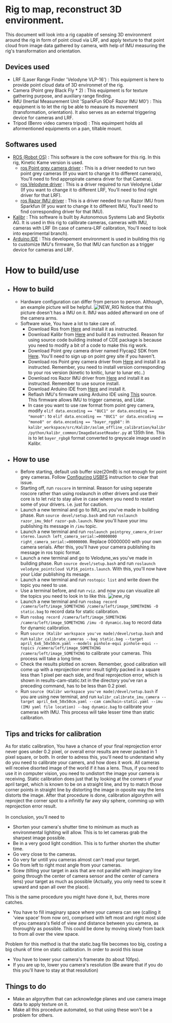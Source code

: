 # Rig to map, reconstruct 3D environment.
This document will look into a rig capable of sensing 3D environment around the rig in form of point cloud via LRF, and apply texture to that point cloud from image data gathered by camera, with help of IMU measuring the rig's transformation and orientation.

## Devices used
- LRF (Laser Range Finder 'Velodyne VLP-16') : This equipment is here to provide point cloud data of 3D environmet of the rig.
- Camera (Point grey Black Fly * 2) : This equipment is for texture gathering purpose, and auxiliary range finding. 
- IMU (Inertial Measurement Unit 'SparkFun 9DoF Razor IMU M0') : This equipment is to let the rig be able to measure its movement (transformation, orientation). It also serves as an external triggering device for cameras and LRF.
- Tripod (Benro video camera tripod) : This equimpent holds all aformentioned equipments on a pan, tiltable mount.

## Softwares used
- [ROS (Robot OS)](http://www.ros.org/) : This software is the core software for this rig. In this rig, Kinetic Kame version is used.
  - [ros Point grey camera driver](http://wiki.ros.org/pointgrey_camera_driver) : This is a driver needed to run two point grey cameras (If you want to change it to different camera(s), You'll need to find appropirate camera driver for that Camera).
  - [ros Velodyne driver](http://wiki.ros.org/velodyne) : This is a driver required to run Velodyne Lidar (If you want to change it to different LRF, You'll need to find right driver for that LRF).
  - [ros Razor IMU driver](http://wiki.ros.org/razor_imu_9dof) : This is a driver needed to run Razor IMU from Sparkfun (If you want to change it to different IMU, You'll need to find corresponding driver for that IMU).
- [Kalibr](https://github.com/ethz-asl/kalibr) : This software is built by Autonomous Systems Lab and Skybotix AG. It is used in this rig to calibrate cameras, cameras with IMU, cameras with LRF (In case of camera-LRF calibration, You'll need to look into experimental branch).
- [Arduino IDE](https://www.arduino.cc/en/Main/Software) : This developement environment is used in building this rig to customize IMU's firmware, So that IMU can function as a trigger device for cameras and LRF.

# How to build/use
- ## How to build
     - Hardware configuration can differ from person to person. Although, an example picture will be helpful.
     ![NEW_RIG](https://github.com/KnoxKang/KnoxKang-Company-work/blob/master/Images/NEW_RIG.jpeg?raw=true) Notice that this picture doesn't has a IMU on it. IMU was added afterward on one of the camera arms.
     - Software wise, You have a lot to take care of.
       - Download Ros from [Here](http://wiki.ros.org/kinetic/Installation) and install it as instructed.
       - Download Kalibr from [Here](https://github.com/ethz-asl/kalibr/wiki/installation#b-building-from-source) and build it as instructed. Reason for using source code building instead of CDE package is because you need to modify a bit of a code to make this rig work.
       - Download Point grey camera driver named Flycap2 SDK from [Here](https://www.ptgrey.com/support/downloads). You'll need to sign up on point grey site if you haven't.
       - Download ros Point grey camera driver from [Here](http://wiki.ros.org/pointgrey_camera_driver) and install it as instructed. Remember, you need to install version corresponding to your ros version (kinetic to knitic, lunar to lunar etc..)
       - Download ros Razor IMU driver from [Here](http://wiki.ros.org/razor_imu_9dof) and install it as instructed. Remember to use source install.
       - Download Arduino IDE from [Here](https://www.arduino.cc/en/Main/Software) and install it.
       - Reflash IMU's firmware using Arduino IDE using [This](https://github.com/KnoxKang/KnoxKang-Company-work/blob/master/Razor_AHRS.ino) source. This firmware allows IMU to trigger cameras, and Lidar.
       - In case you want to use raw format from point grey camera, modify  `elif data.encoding == "8UC1" or data.encoding == "mono8":` to `elif data.encoding == "8UC1" or data.encoding == "mono8" or data.encoding == "bayer_rggb8":` in `kalibr_workspace/src/Kalibr/aslam_offline_calibration/kalibr/python/kalibr_common/ImageDatasetReader.py` at 135th line. This is to let `bayer_rgbg8` format converted to greyscale image used in Kalibr.
- ## How to use
     - Before starting, default usb buffer size(20mB) is not enough for point grey cameras. Follow [Configuring USBFS](https://www.ptgrey.com/tan/10685) instruction to clear that issue.
     - Starting off, run `roscore` in terminal. Reason for using seperate roscore rather than using roslaunch in other drivers and use their core is to let rviz to stay alive in case where you need to restart some of your drivers. i.e. just for caution.
     - Launch a new terminal and go to IMU_ws you've made in building phase. Run `source devel/setup.bash` and run `roslaunch razor_imu_9dof razor-pub.launch`. Now you'll have your imu publishing its message in `/imu` topic.
     - Launch a new terminal and run `roslaunch pointgrey_camera_driver stereo.launch left_camera_serial:=00000000 right_camera_serial:=00000000`. Replace 00000000 with your own camera serials. After this, you'll have your camera publishing its message in ros topic format.
     - Launch a new terminal and go to Velodyne_ws you've made in building phase. Run `source devel/setup.bash` and run `roslaunch velodyne_pointcloud VLP16_points.launch`. With this, you'll now have your Lidar publishing its mesage.
     - Launch a new terminal and run `rostopic list` and write down the topic you need to use. 
     - Use a terminal before, and run `rviz`. and now you can visualize all the topics you need to look in to like this. ![new_rig](https://raw.githubusercontent.com/KnoxKang/KnoxKang-Company-work/master/Images/New_Rig.png)
     - Launch a new terminal and run `rosbag record /camera/left/image_SOMETHING /camera/left/image_SOMETHING -O static.bag` to record data for static calibration.
     - Run `rosbag record /camera/left/image_SOMETHING /camera/left/image_SOMETHING /imu -O dynamic.bag` to record data for dynamic calibration.
     - Run `source (Kalibr workspace you've made)/devel/setup.bash` and run `kalibr_calibrate_cameras --bag static.bag --target april_6x6_50x50cm.yaml --models pinhole-equi pinhole-equi --topics /camera/left/image_SOMETHING /camera/left/image_SOMETHING` to calibrate your cameras. This process will take a long time. 
     - Check the results plotted on screen. Remember, good calibration will come up with a reprojection error result tightly packed in a square less than 1 pixel per each side, and final reprojection error, which is shown in results-cam-static.txt in the directory you've ran a preceding command, has to be less than 0.2 pixel.
     - Run `source (Kalibr workspace you've made)/devel/setup.bash` if you are using new terminal, and run `kalibr_calibrate_imu_camera --target april_6x6_50x50cm.yaml --cam camchain-static.yaml --imu (IMU yaml file location) --bag dynamic.bag` to calibrate your cameras with IMU. This process will take lesser time than static calibration.
     
## Tips and tricks for calibration
As for static calibration, You have a chance of your final reprojection error never goes under 0.2 pixel, or overall error results are never packed in 1 pixel square, or both. In order to adress this, you'll need to understand why do you need to calibrate your camers, and how does it work. All cameras will receive disorted image of the world if it has a lens. Thus, if you need to use it in computer vision, you need to undistort the image your camera is receiving. Static calibration does just that by looking at the corners of your april target, which is known to be on a straight line, and try to match those corner points in straight line by distorting the image in oposite way the lens distorts the image. After that procedure is done, calibration algorythm will reproject the corner spot to a infinitly far awy sky sphere, comming up with reprojection error result. <br><br> In conclusion, you'll need to 
- Shorten your camera's shutter time to minimum as much as environmental lighiting will allow. This is to let cameras grab the sharpest image possible.
- Be in a very good light condition. This is to further shorten the shutter time.
- Go very close to the cameras.
- Go very far untill you cameras almost can't read your target.
- Go from left to right most angle from your cameras.
- Scew (tilting your target in axis that are not parallel with imaginary line going through the center of camera sensor and the center of camera lens) your target as much as possible (Actually, you only need to scew it upward and span all over the place).

This is the same procedure you might have done it, but, theres more catches.
- You have to fill imaginary space where your camera can see (calling it 'view space' from now on), comprised with left most and right most side of you cameara's field of view and distance between you camera, as thoroughly as possible. This could be done by moving slowly from back to from all over the view space.

Problem for this method is that the static.bag file becomes too big, costing a big chunk of time on static calibration. In order to avoid this issue
- You have to lower your camera's framerate (to about 10fps). 
- If you are up to, lower you camera's resolution (Be aware that if you do this you'll have to stay at that resolution)

## Things to do
- Make an algorythm that can acknowledge planes and use camera image data to apply texture on it.
- Make all this procedure automated, so that using these won't be a problem for others.
